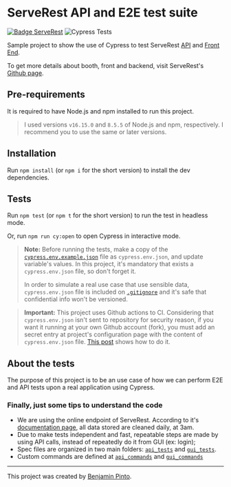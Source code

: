 # ServeRest API and E2E test suite

[![Badge ServeRest](https://img.shields.io/badge/API-ServeRest-green)](https://github.com/ServeRest/ServeRest/) ![Cypress Tests](https://github.com/benjaminpinto/ServerRestTest/actions/workflows/main.yml/badge.svg)

Sample project to show the use of Cypress to test ServeRest [API](https://serverest.dev/) and [Front End](https://front.serverest.dev/).

To get more details about booth, front and backend, visit ServeRest's [Github page](https://github.com/ServeRest).

## Pre-requirements

It is required to have Node.js and npm installed to run this project.

> I used versions `v16.15.0` and `8.5.5` of Node.js and npm, respectively. I recommend you to use the same or later versions.

## Installation

Run `npm install` (or `npm i` for the short version) to install the dev dependencies.

## Tests

Run `npm test` (or `npm t` for the short version) to run the test in headless mode.

Or, run `npm run cy:open` to open Cypress in interactive mode.

> **Note:** Before running the tests, make a copy of the [`cypress.env.example.json`](./cypress.env.example.json) file as `cypress.env.json`, and update variable's values. In this project, it's mandatory that exists a `cypress.env.json` file, so don't forget it.
>
> In order to simulate a real use case that use sensible data, `cypress.env.json` file is included on [`.gitignore`](./.gitignore) and it's safe that confidential info won't be versioned.

> **Important:** This project uses Github actions to CI. Considering that `cypress.env.json` isn't sent to repository for security reason, if you want it running at your own Github account (fork), you must add an secret entry at project's configuration page with the content of `cypress.env.json` file. [This post](https://glebbahmutov.com/blog/secrets-to-env/) shows how to do it.

## About the tests

The purpose of this project is to be an use case of how we can perform E2E and API tests upon a real application using Cypress.

### Finally, just some tips to understand the code

- We are using the online endpoint of ServeRest. According to it's [documentation page](https://github.com/ServeRest/ServeRest#online), all data stored are cleaned daily, at 3am.
- Due to make tests independent and fast, repeatable steps are made by using API calls, instead of repeatedly do it from GUI (ex: login);
- Spec files are organized in two main folders: [`api_tests`](cypress/integration/api_tests/) and [`gui_tests`](cypress/integration/gui_tests/).
- Custom commands are defined at [`api_commands`](cypress/support/api_commands.js) and [`gui_commands`](cypress/support/gui_commands.js)

---

This project was created by [Benjamin Pinto](https://www.linkedin.com/in/benjamin-pinto/).
